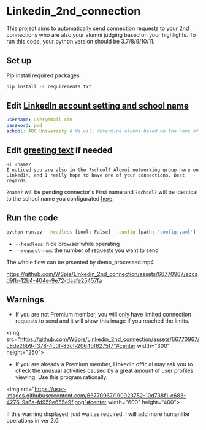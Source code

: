 # Linkedin_2nd_connection

This project aims to automatically send connection requests to your 2nd connections who are also your alumni judging based on your highlights. To run this code, your python version should be 3.7/8/9/10/11. 
## Set up
Pip install required packages
```bash shell
pip install -r requirements.txt
```

## Edit [LinkedIn account setting and school name](config.yaml)
```yaml config.yaml
username: user@email.com
password: pwd
school: ABC University # We will determine alumni based on the name of school, so be careful of typos
```

## Edit [greeting text](greeting_alumni.txt) if needed
```text greeting_alumni.txt
Hi ?name?
I noticed you are also in the ?school? Alumni networking group here on LinkedIn, and I really hope to have one of your connections. Best regards.
```
`?name?` will be pending connector's First name and `?school?` will be identical to the school name you configurated [here](config.yaml). 

## Run the code
```bash shell
python run.py --headless [bool: False] --config [path: 'config.yaml'] --request-num [int: 20] --greet-txt [path: greeting_alumni.txt]
```
- `--headless`: hide browser while operating
- `--request-num`: the number of requests you want to send

The whole flow can be prsented by demo_processed.mp4

https://github.com/WSpie/Linkedin_2nd_connection/assets/66770967/accad9fb-12b4-404e-9e72-daafe25457fa


## Warnings

- If you are not Premium member, you will only have limited connection requests to send and it will show this image if you reached the limits.

<img src="https://github.com/WSpie/Linkedin_2nd_connection/assets/66770967/c8de26b9-f378-4c0f-83cf-2064bf6275f7"#center width="300" height="250">

- If you are already a Premium member, LinkedIn official may ask you to check the unusual activities caused by a great amount of user profiles viewing. Use this program rationally.

<img src="https://user-images.githubusercontent.com/66770967/190923752-10d738f1-c683-4276-9a6a-fd959e655e9f.png"#center width="600" height="400">

If this warning displayed, just wait as required. I will add more humanlike operations in ver 2.0.
